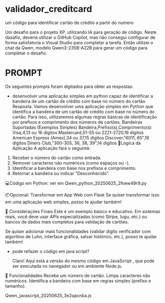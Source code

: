# validador_creditcard
um código para identificar cartão de crédito a partir do numero

Um desafio para o projeto XP, utilizando IA para geração de código.
Neste dasafio, deveria utilizar o GitHub Copilot, mas não consegui configurar de forma satisfatoria o Visual Studio para completar a tarefa.
Então utilizei o chat da Qwen, modelo Qwen3-235B-A22B para gerar um código para completar o desafio.

# PROMPT
Os seguintes prompts foram digitados para obter as respostas:

- desenvolver uma aplicação simples em python capaz de identificar a bandeira de um cartão de crédito com base no número do cartão
  Resposta:
  Vamos desenvolver uma aplicação simples em Python que identifica a bandeira de um cartão de crédito com base no número do cartão. Para isso, utilizaremos algumas regras básicas de identificação por prefixos e comprimento dos números de cartões.
  Bandeiras Suportadas (Exemplos Simples)
Bandeira,Prefixo(s),Comprimento(s)
Visa,4,13 ou 16 dígitos
Mastercard,51-55 ou 2221-2720,16 dígitos
American Express (Amex),34 ou 37,15 dígitos
Discover,"6011, 65",16 dígitos
Diners Club,"300-305, 36, 38, 39",14 dígitos
🧠Lógica da Aplicação
A aplicação fará o seguinte:

1. Receber o número do cartão como entrada.
2. Remover caracteres não numéricos (como espaços ou -).
3. Identificar a bandeira com base nos prefixos e comprimento.
4. Retornar a bandeira ou indicar "Desconhecido".

💻Código em Python: ver em Qwen_python_20250625_2foew49r9.py

📦Opcional: Transformar em App Web com Flask
Se quiser transformar isso em uma aplicação web simples, posso te ajudar também!

📌 Considerações Finais
Este é um exemplo básico e educativo. Em sistemas reais, você deve usar APIs especializadas (como Stripe, Iugu, etc.) ou bancos de dados mais completos para validação de cartões.

Se quiser adicionar mais funcionalidades (validar dígito verificador com algoritmo de Luhn, interface gráfica, salvar histórico, etc.), posso te ajudar também!

- pode refazer o código em java script?

  Claro! Aqui está a versão do mesmo código em JavaScript , que pode ser executada no navegador ou em ambiente Node.js.

🧠 Funcionalidades
Recebe um número de cartão.
Limpa caracteres não numéricos.
Identifica a bandeira com base em regras simples (prefixo e tamanho).

Qwen_javascript_20250625_3e2qacnba.js

